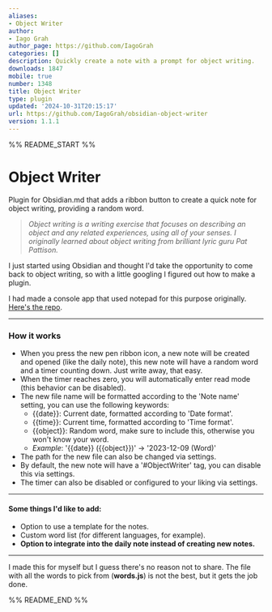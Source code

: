 ```yaml
---
aliases:
- Object Writer
author:
- Iago Grah
author_page: https://github.com/IagoGrah
categories: []
description: Quickly create a note with a prompt for object writing.
downloads: 1847
mobile: true
number: 1348
title: Object Writer
type: plugin
updated: '2024-10-31T20:15:17'
url: https://github.com/IagoGrah/obsidian-object-writer
version: 1.1.1
---
```


%% README_START %%

# **Object Writer**

Plugin for Obsidian.md that adds a ribbon button to create a quick note for object writing, providing a random word.

>_Object writing is a writing exercise that focuses on describing an object and any related experiences, using all of your senses. I originally learned about object writing from brilliant lyric guru Pat Pattison._

I just started using Obsidian and thought I'd take the opportunity to come back to object writing, so with a little googling I figured out how to make a plugin.

I had made a console app that used notepad for this purpose originally. [Here's the repo](https://github.com/IagoGrah/ObjectWriter).

---

### How it works

+ When you press the new pen ribbon icon, a new note will be created and opened (like the daily note), this new note will have a random word and a timer counting down. Just write away, that easy.
+ When the timer reaches zero, you will automatically enter read mode (this behavior can be disabled).
+ The new file name will be formatted according to the 'Note name' setting, you can use the following keywords:
  + {{date}}: Current date, formatted according to 'Date format'.
  + {{time}}: Current time, formatted according to 'Time format'.
  + {{object}}: Random word, make sure to include this, otherwise you won't know your word.
  + _Example_: '{{date}} ({{object}})' -> '2023-12-09 (Word)'
+ The path for the new file can also be changed via settings.
+ By default, the new note will have a '#ObjectWriter' tag, you can disable this via settings.
+ The timer can also be disabled or configured to your liking via settings.

---

#### Some things I'd like to add:
+ Option to use a template for the notes.
+ Custom word list (for different languages, for example).
+ **Option to integrate into the daily note instead of creating new notes.**

---

I made this for myself but I guess there's no reason not to share. The file with all the words to pick from (**words.js**) is not the best, but it gets the job done.


%% README_END %%